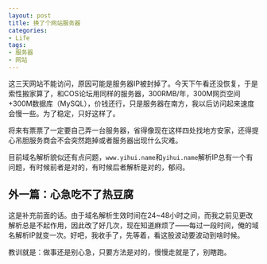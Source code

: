 ```yaml
---
layout: post
title: 换了个网站服务器
categories:
- Life
tags:
- 服务器
- 网站
---
```


这三天网站不能访问，原因可能是服务器IP被封掉了。今天下午看还没恢复，于是索性搬家算了，和COS论坛用同样的服务器，300RMB/年，300M网页空间+300M数据库（MySQL），价钱还行，只是服务器在南方，我以后访问起来速度会慢一些。为了稳定，只好这样了。

将来有票票了一定要自己弄一台服务器，省得像现在这样四处找地方安家，还得提心吊胆服务商会不会突然跑掉或者服务器出现什么灾难。

目前域名解析貌似还有点问题，`www.yihui.name`和`yihui.name`解析IP总有一个有问题，有时候前者是对的，有时候后者解析是对的，郁闷。

## 外一篇：心急吃不了热豆腐

这是补充前面的话。由于域名解析生效时间在24~48小时之间，而我之前见更改解析总是不起作用，因此改了好几次，现在知道麻烦了——每过一段时间，俺的域名解析IP就变一次。好吧，我收手了，先等着，看这股波动要波动到啥时候。

教训就是：做事还是别心急，只要方法是对的，慢慢走就是了，别瞎跑。

